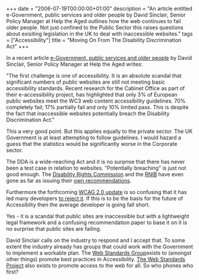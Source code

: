 +++
date = "2006-07-19T00:00:00+01:00"
description = "An article entitled e-Government, public services and older people by David Sinclair, Senior Policy Manager at Help the Aged outlines how the web continues to fail older people. Not just confined to the Public Sector this raises questions about exisiting legislation in the UK to deal with inaccessible websites."
tags = ["Accessibility"]
title = "Moving On From The Disability Discrimination Act"
+++

In a recent article [e-Government, public services and older people][1] by David
Sinclair, Senior Policy Manager at Help the Aged writes:

"The first challenge is one of accessibility. It is an absolute scandal that
significant numbers of public websites are still not meeting basic accessibility
standards. Recent research for the Cabinet Office as part of their
e-accessibility project, has highlighted that only 3% of European public
websites meet the WC3 web content accessibility guidelines. 70% completely fail;
17% partially fail and only 10% limited pass. This is despite the fact that
inaccessible websites potentially breach the Disability Discrimination Act."

This a very good point. But this applies equally to the private sector. The UK
Government is at least attempting to follow guidelines. I would hazard a guess
that the statistics would be significantly worse in the Corporate sector.

The DDA is a wide-reaching Act and it is no surprise that there has never been a
test case in relation to websites. "Potentially breaching" is just not good
enough. The [Disability Rights Commission][2] and the [RNIB][3] have even gone
as far as issuing their [own recommendations][4].

Furthermore the forthcoming [WCAG 2.0 update][5] is so confusing that it has led
many developers [to reject it][6]. If this is to be the basis for the future of
Accessiblity then the average developer is going fall short.

Yes - it is a scandal that public sites are inaccessible but with a lightweight
legal framework and a confusing recommendation paper to base it on it is no
surprise that public sites are failing.

David Sinclair calls on the industry to respond and I accept that. To some
extent the industry already has groups that could work with the Government to
implement a workable plan. The [Web Standards Group][7]exists to (amongst other
things) promote best practices in Accessibility. [The Web Standards Project][8]
also exists to promote access to the web for all. So who phones who first?

[1]: http://www.egovmonitor.com/node/6662
[2]: http://www.drc-gb.org/
[3]: http://www.rnib.org.uk/
[4]: http://www.drc-gb.org/library/website_accessibility_guidance/pas_78.aspx
[5]: http://www.w3.org/TR/WCAG20/
[6]: http://alistapart.com/articles/tohellwithwcag2
[7]: http://webstandardsgroup.org/
[8]: http://www.webstandards.org/
